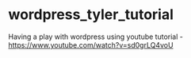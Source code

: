 # wordpress_tyler_tutorial
Having a play with wordpress using youtube tutorial - https://www.youtube.com/watch?v=sd0grLQ4voU

